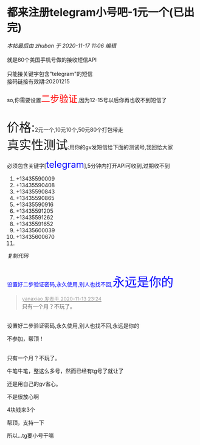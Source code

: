 # 都来注册telegram小号吧-1元一个(已出完)


<i class="pstatus"> 本帖最后由 zhuban 于 2020-11-17 11:06 编辑 </i><br />
<br />
就是80个美国手机号做的接收短信API<br />
<br />
只能接关键字包含&quot;telegram&quot;的短信<br />
接码链接有效期:20201215<br />
<br />
so,你需要设置<font size="5"><font color="Red">二步验证</font></font>,因为12-15号以后你再也收不到短信了<br />
<br />
<br />
<font size="6">价格:</font>2元一个,10元10个,50元80个打包带走<br />
<font size="6">真实性测试</font>:用你的gv发短信给下面的测试号,我回给大家<br />
<br />
必须包含关键字[<font size="5"><font color="Blue">telegram</font></font>],5分钟内打开API可收到,过期收不到<br /><div class="blockcode"><div id="code_TJa"><ol><li>+13435590009<br /><li>+13435590408<br /><li>+13435590843<br /><li>+13435590865<br /><li>+13435590916<br /><li>+13435591205<br /><li>+13435591262<br /><li>+13435591652<br /><li>+13435600039<br /><li>+13435600670<br /><li></ol></div><em onclick="copycode($('code_TJa'));">复制代码</em></div><br />
<br />
<font color="Blue">设置好二步验证密码,永久使用,别人也找不回,<font size="6">永远是你的</font></font>

<div class="quote"><blockquote><font size="2"><a href="https://www.hostloc.com/forum.php?mod=redirect&amp;goto=findpost&amp;pid=9451100&amp;ptid=766432" target="_blank"><font color="#999999">yanaxiao 发表于 2020-11-13 23:24</font></a></font><br />
只有一个月？不玩了。</blockquote></div><br />
设置好二步验证密码,永久使用,别人也找不回,永远是你的

不参加，帮顶！<br />
<br />
<img src="static/image/smiley/default/time.gif" smilieid="15" border="0" alt="" /><img src="static/image/smiley/default/time.gif" smilieid="15" border="0" alt="" /><img src="static/image/smiley/default/time.gif" smilieid="15" border="0" alt="" />

只有一个月？不玩了。

牛笔牛笔，整这么多号，然而已经有tg号了就让了

还是用自己的gv省心。

不是很放心啊

4块钱来3个<img src="static/image/smiley/default/lol.gif" smilieid="12" border="0" alt="" />

帮顶，支持一下

所以...tg要小号干嘛
